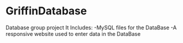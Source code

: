 # GriffinDatabase
Database group project
It Includes:
  -MySQL files for the DataBase
  -A responsive website used to enter data in the DataBase
